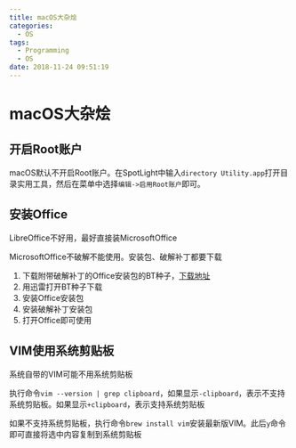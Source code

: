 ```yaml
---
title: macOS大杂烩
categories:
  - OS
tags:
  - Programming
  - OS
date: 2018-11-24 09:51:19
---
```


# macOS大杂烩

## 开启Root账户

macOS默认不开启Root账户。在SpotLight中输入`directory Utility.app`打开目录实用工具，然后在菜单中选择`编辑->启用Root账户`即可。

## 安装Office

LibreOffice不好用，最好直接装MicrosoftOffice

MicrosoftOffice不破解不能使用。安装包、破解补丁都要下载

1. 下载附带破解补丁的Office安装包的BT种子，[下载地址](https://xclient.info/s/office-for-mac.html?t=4f0a4020107b06666625a478471f636d2fd280d2)
2. 用迅雷打开BT种子下载
3. 安装Office安装包
4. 安装破解补丁安装包
5. 打开Office即可使用

## VIM使用系统剪贴板

系统自带的VIM可能不用系统剪贴板

执行命令`vim --version | grep clipboard`，如果显示`-clipboard`，表示不支持系统剪贴板。如果显示`+clipboard`，表示支持系统剪贴板

如果不支持系统剪贴板，执行命令`brew install vim`安装最新版VIM。此后`y`命令即可直接将选中内容复制到系统剪贴板